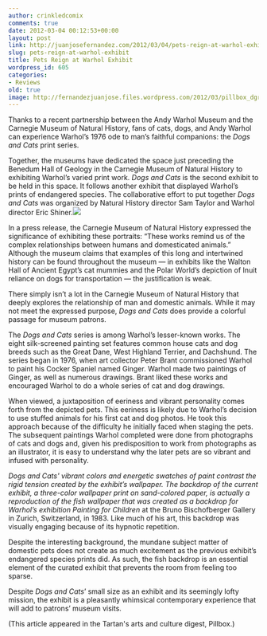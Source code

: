 ```yaml
---
author: crinkledcomix
comments: true
date: 2012-03-04 00:12:53+00:00
layout: post
link: http://juanjosefernandez.com/2012/03/04/pets-reign-at-warhol-exhibit/
slug: pets-reign-at-warhol-exhibit
title: Pets Reign at Warhol Exhibit
wordpress_id: 605
categories:
- Reviews
old: true
image: http://fernandezjuanjose.files.wordpress.com/2012/03/pillbox_dgr_01_1998-1-202.jpg
---
```




Thanks to a recent partnership between the Andy Warhol Museum and the Carnegie Museum of Natural History, fans of cats, dogs, and Andy Warhol can experience Warhol’s 1976 ode to man’s faithful companions: the _Dogs and Cats_ print series.

Together, the museums have dedicated the space just preceding the Benedum Hall of Geology in the Carnegie Museum of Natural History to exhibiting Warhol’s varied print work. _Dogs and Cats_ is the second exhibit to be held in this space. It follows another exhibit that displayed Warhol’s prints of endangered species. The collaborative effort to put together _Dogs and Cats_ was organized by Natural History director Sam Taylor and Warhol director Eric Shiner.[![](http://fernandezjuanjose.files.wordpress.com/2012/03/pillbox_dgr_01_1998-1-202.jpg)](http://fernandezjuanjose.files.wordpress.com/2012/03/pillbox_dgr_01_1998-1-202.jpg)

In a press release, the Carnegie Museum of Natural History expressed the significance of exhibiting these portraits: “These works remind us of the complex relationships between humans and domesticated animals.” Although the museum claims that examples of this long and intertwined history can be found throughout the museum — in exhibits like the Walton Hall of Ancient Egypt’s cat mummies and the Polar World’s depiction of Inuit reliance on dogs for transportation — the justification is weak.

There simply isn’t a lot in the Carnegie Museum of Natural History that deeply explores the relationship of man and domestic animals. While it may not meet the expressed purpose, _Dogs and Cats_ does provide a colorful passage for museum patrons.

The _Dogs and Cats_ series is among Warhol’s lesser-known works. The eight silk-screened painting set features common house cats and dog breeds such as the Great Dane, West Highland Terrier, and Dachshund. The series began in 1976, when art collector Peter Brant commissioned Warhol to paint his Cocker Spaniel named Ginger. Warhol made two paintings of Ginger, as well as numerous drawings. Brant liked these works and encouraged Warhol to do a whole series of cat and dog drawings.

When viewed, a juxtaposition of eeriness and vibrant personality comes forth from the depicted pets. This eeriness is likely due to Warhol’s decision to use stuffed animals for his first cat and dog photos. He took this approach because of the difficulty he initially faced when staging the pets. The subsequent paintings Warhol completed were done from photographs of cats and dogs and, given his predisposition to work from photographs as an illustrator, it is easy to understand why the later pets are so vibrant and infused with personality.

_Dogs and Cats' _vibrant colors and energetic swatches of paint contrast the rigid tension created by the exhibit’s wallpaper. The backdrop of the current exhibit, a three-color wallpaper print on sand-colored paper, is actually a reproduction of the fish wallpaper that was created as a backdrop for Warhol’s exhibition_ Painting for Children_ at the Bruno Bischofberger Gallery in Zurich, Switzerland, in 1983. Like much of his art, this backdrop was visually engaging because of its hypnotic repetition.

Despite the interesting background, the mundane subject matter of domestic pets does not create as much excitement as the previous exhibit’s endangered species prints did. As such, the fish backdrop is an essential element of the curated exhibit that prevents the room from feeling too sparse.

Despite _Dogs and Cats_’ small size as an exhibit and its seemingly lofty mission, the exhibit is a pleasantly whimsical contemporary experience that will add to patrons’ museum visits.

(This article appeared in the Tartan's arts and culture digest, Pillbox.)





